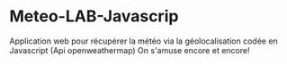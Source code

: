# Meteo-LAB-Javascrip
Application web pour récupérer la météo via la géolocalisation codée en Javascript (Api openweathermap)
On s'amuse encore et encore!
